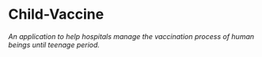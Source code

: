# Child-Vaccine
###### An application to help hospitals manage the vaccination process of human beings until teenage period.
